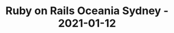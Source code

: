 ---
layout: post
title: Ruby on Rails Oceania Sydney - 2021-01-12
datetime: 2021-01-12 18:00:00.000000000 -05:00
name: Ruby on Rails Oceania Sydney
external_url: https://www.meetup.com/Ruby-On-Rails-Oceania-Sydney/events/275057904/
year_month: 2021-01
---